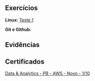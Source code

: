 ## Exercícios 
**Linux:**  [Teste 1](exercicios/Teste1.txt)  
  
**Git e Github:** 
  
## Evidências  

## Certificados  
[Data & Analytics - PB - AWS - Novo - 1/10](certificados/DA-PB-AWS-Novo-1-10-certficate.jpg)


